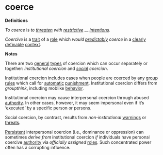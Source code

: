 # coerce

**Definitions**

_To coerce_ is _to_ [_threaten_](https://github.com/gcassel/Modular-Organization-Terminology/blob/master/terms/threat.md) _with_ [_restrictive_](https://github.com/gcassel/Modular-Organization-Terminology/blob/master/terms/restrict.md) __ [_intentions_](https://github.com/gcassel/Modular-Organization-Terminology/blob/master/terms/intend.md).

_Coercive_ is a [trait](https://github.com/gcassel/Modular-Organization-Terminology/blob/master/terms/trait.md) of a [role](https://github.com/gcassel/Modular-Organization-Terminology/blob/master/terms/role.md) which _would_ [_predictably_](https://github.com/gcassel/Modular-Organization-Terminology/blob/master/terms/predict.md) _coerce_ in a [clearly](https://github.com/gcassel/Modular-Organization-Terminology/blob/master/terms/clarify.md) [definable](https://github.com/gcassel/Modular-Organization-Terminology/blob/master/terms/define.md) [context](https://github.com/gcassel/Modular-Organization-Terminology/blob/master/terms/context.md).

**Notes**

There are two [general](https://github.com/gcassel/Modular-Organization-Terminology/blob/master/terms/generic.md) [types](https://github.com/gcassel/Modular-Organization-Terminology/blob/master/terms/type.md) of coercion which can occur separately or together: _institutional coercion_ and [_social_](https://github.com/gcassel/Modular-Organization-Terminology/blob/master/terms/social.md) _coercion_.

Institutional coercion includes cases when people are coerced by any [group](https://github.com/gcassel/Modular-Organization-Terminology/blob/master/terms/group.md) [rules](https://github.com/gcassel/Modular-Organization-Terminology/blob/master/terms/rule.md) which call for [automatic](https://github.com/gcassel/Modular-Organization-Terminology/blob/master/terms/automate.md) [punishment](https://github.com/gcassel/Modular-Organization-Terminology/blob/master/terms/punishment.md). Institutional coercion differs from _groupthink_, including moblike [behavior](https://github.com/gcassel/Modular-Organization-Terminology/blob/master/terms/behave.md).

Institutional coercion may cause interpersonal coercion through abused [authority](https://github.com/gcassel/Modular-Organization-Terminology/blob/master/terms/authority.md). In other cases, however, it may seem impersonal even if it’s ‘executed’ by a specific person or persons.

Social coercion, by contrast, results from _non-institutional_ [warnings](https://github.com/gcassel/Modular-Organization-Terminology/blob/master/terms/warning.md) or [threats](https://github.com/gcassel/Modular-Organization-Terminology/blob/master/terms/threat.md).

[Persistent](https://github.com/gcassel/Modular-Organization-Terminology/blob/master/terms/persist.md) interpersonal coercion (i.e., dominance or oppression) can sometimes _derive from_ institutional coercion _if_ individuals have personal coercive [authority](https://github.com/gcassel/Modular-Organization-Terminology/blob/master/terms/authority.md) via _officially_ _assigned_ [roles](https://github.com/gcassel/Modular-Organization-Terminology/blob/master/terms/role.md). Such concentrated power often has a corrupting influence.
